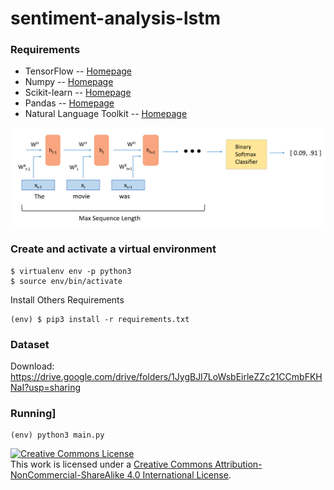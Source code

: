 # sentiment-analysis-lstm

### Requirements
* TensorFlow -- [Homepage](https://www.tensorflow.org)
* Numpy -- [Homepage](https://numpy.org)
* Scikit-learn -- [Homepage](https://scikit-learn.org)
* Pandas -- [Homepage](https://pandas.pydata.org/)
* Natural Language Toolkit -- [Homepage](https://www.nltk.org/)

![](docs/sentiment_analysis.png)

### Create and activate a virtual environment
```shell
$ virtualenv env -p python3
$ source env/bin/activate
```

Install Others Requirements
```shell
(env) $ pip3 install -r requirements.txt
```

### Dataset

Download: https://drive.google.com/drive/folders/1JygBJI7LoWsbEirleZZc21CCmbFKHNaI?usp=sharing

### Running]
```shell
(env) python3 main.py
```

<a rel="license" href="http://creativecommons.org/licenses/by-nc-sa/4.0/"><img alt="Creative Commons License" style="border-width:0" src="https://i.creativecommons.org/l/by-nc-sa/4.0/88x31.png" /></a><br />This work is licensed under a <a rel="license" href="http://creativecommons.org/licenses/by-nc-sa/4.0/">Creative Commons Attribution-NonCommercial-ShareAlike 4.0 International License</a>.